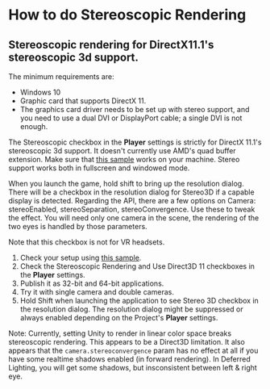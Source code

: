 How to do Stereoscopic Rendering
================================

Stereoscopic rendering for DirectX11.1's stereoscopic 3d support.
----------------------------------------------------------------

The minimum requirements are:

* Windows 10
* Graphic card that supports DirectX 11.
* The graphics card driver needs to be set up with stereo support, and you need to use a dual DVI or DisplayPort cable; a single DVI is not enough. 

The Stereoscopic checkbox in the **Player** settings is strictly for DirectX 11.1's stereoscopic 3d support. It doesn't currently use AMD's quad buffer extension. Make sure that [this sample](https://code.msdn.microsoft.com/windowsapps/Direct3D-111-Simple-Stereo-9b2b61aa) works on your machine. Stereo support works both in fullscreen and windowed mode.

When you launch the game, hold shift to bring up the resolution dialog. There will be a checkbox in the resolution dialog for Stereo3D if a capable display is detected. Regarding the API, there are a few options on Camera: stereoEnabled, stereoSeparation, stereoConvergence. Use these to tweak the effect. You will need only one camera in the scene, the rendering of the two eyes is handled by those parameters.

Note that this checkbox is not for VR headsets.
​     

1. Check your setup using [this sample](https://code.msdn.microsoft.com/windowsapps/Direct3D-111-Simple-Stereo-9b2b61aa).
2. Check the Stereoscopic Rendering and Use Direct3D 11 checkboxes in the **Player** settings.
3. Publish it as 32-bit and 64-bit applications.
4. Try it with single camera and double cameras.
5. Hold Shift when launching the application to see Stereo 3D checkbox in the resolution dialog. The resolution dialog might be suppressed or always enabled depending on the Project's **Player** settings. 

Note: Currently, setting Unity to render in linear color space breaks stereoscopic rendering.  This appears to be a Direct3D limitation. It also appears that the ``camera.stereoconvergence`` param has no effect at all if you have some realtime shadows enabled (in forward rendering). In Deferred Lighting, you will get some shadows, but insconsistent between left & right eye.
